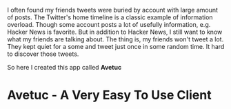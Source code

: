 I often found my friends tweets were buried by account with large amount of posts. The Twitter's home timeline is a classic example of information overload. Though some account posts a lot of usefully information, e.g. Hacker News is favorite. But in addition to Hacker News, I still want to know what my friends are talking about. The thing is, my friends won't tweet a lot. They kept quiet for a some and tweet just once in some random time. It hard to discover those tweets.

So here I created this app called **Avetuc**

# Avetuc - A Very Easy To Use Client

